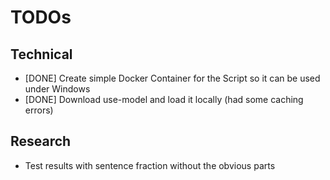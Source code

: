 # TODOs
## Technical
- [DONE] Create simple Docker Container for the Script so it can be used under Windows
- [DONE] Download use-model and load it locally (had some caching errors)
## Research
- Test results with sentence fraction without the obvious parts
